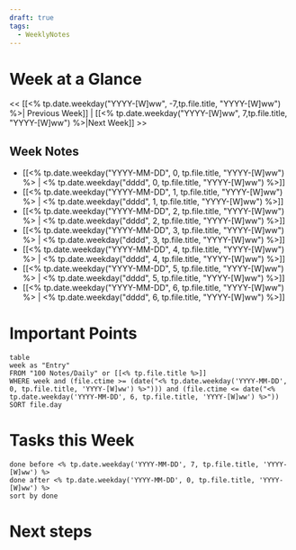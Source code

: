 ```yaml
---
draft: true
tags:
  - WeeklyNotes
---
```


# Week at a Glance

<< [[<% tp.date.weekday("YYYY-[W]ww",  -7,tp.file.title, "YYYY-[W]ww") %>| Previous Week]] | [[<% tp.date.weekday("YYYY-[W]ww",  7,tp.file.title, "YYYY-[W]ww") %>|Next Week]] >>

## Week Notes

- [[<% tp.date.weekday("YYYY-MM-DD", 0, tp.file.title, "YYYY-[W]ww") %> | <% tp.date.weekday("dddd", 0, tp.file.title, "YYYY-[W]ww") %>]]
- [[<% tp.date.weekday("YYYY-MM-DD", 1, tp.file.title, "YYYY-[W]ww") %> | <% tp.date.weekday("dddd", 1, tp.file.title, "YYYY-[W]ww") %>]]
- [[<% tp.date.weekday("YYYY-MM-DD", 2, tp.file.title, "YYYY-[W]ww") %> | <% tp.date.weekday("dddd", 2, tp.file.title, "YYYY-[W]ww") %>]]
- [[<% tp.date.weekday("YYYY-MM-DD", 3, tp.file.title, "YYYY-[W]ww") %> | <% tp.date.weekday("dddd", 3, tp.file.title, "YYYY-[W]ww") %>]]
- [[<% tp.date.weekday("YYYY-MM-DD", 4, tp.file.title, "YYYY-[W]ww") %> | <% tp.date.weekday("dddd", 4, tp.file.title, "YYYY-[W]ww") %>]]
- [[<% tp.date.weekday("YYYY-MM-DD", 5, tp.file.title, "YYYY-[W]ww") %> | <% tp.date.weekday("dddd", 5, tp.file.title, "YYYY-[W]ww") %>]]
- [[<% tp.date.weekday("YYYY-MM-DD", 6, tp.file.title, "YYYY-[W]ww") %> | <% tp.date.weekday("dddd", 6, tp.file.title, "YYYY-[W]ww") %>]]

# Important Points

```dataview
table
week as "Entry"
FROM "100 Notes/Daily" or [[<% tp.file.title %>]]
WHERE week and (file.ctime >= (date("<% tp.date.weekday('YYYY-MM-DD', 0, tp.file.title, 'YYYY-[W]ww') %>"))) and (file.ctime <= date("<% tp.date.weekday('YYYY-MM-DD', 6, tp.file.title, 'YYYY-[W]ww') %>")) 
SORT file.day 
```

# Tasks this Week

```tasks
done before <% tp.date.weekday('YYYY-MM-DD', 7, tp.file.title, 'YYYY-[W]ww') %>
done after <% tp.date.weekday('YYYY-MM-DD', 0, tp.file.title, 'YYYY-[W]ww') %>
sort by done
```

# Next steps
